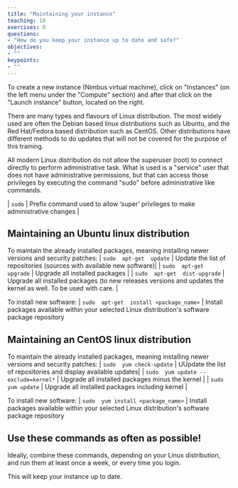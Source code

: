 ```yaml
---
title: "Maintaining your instance"
teaching: 10
exercises: 0
questions:
- "How do you keep your instance up to date and safe?"
objectives:
- ""
keypoints:
- ""
---
```


To create a new instance (Nimbus virtual machine), click on "Instances" (on the left menu under the "Compute" section) and after that click on the "Launch instance" button, located on the right.

There are many types and flavours of Linux distribution. The most widely used are often the Debian based linux distributions such as Ubuntu, and the Red Hat/Fedora based distribution such as CentOS. Other distributions have different methods to do updates that will not be covered for the purpose of this training.

All modern Linux distribution do not allow the superuser (root) to connect directly to perform administrative task. What is used is a "service" user that does not have administrative permissions, but that can access those privileges by executing the command "sudo" before administrative like commands.

| ```sudo``` | Prefix command used to allow ‘super’ privileges to make administrative changes |

## Maintaining an Ubuntu linux distribution
To maintain the already installed packages, meaning installing newer versions and security patches:
| ```sudo  apt-get  update``` | Update the list of repositories (sources with available new software)|
| ```sudo  apt-get  upgrade``` | Upgrade all installed packages |
| ```sudo  apt-get  dist-upgrade``` | Upgrade all installed packages (to new releases versions and updates the kernel as well. To be used with care. |

To install new software:
| ```sudo  apt-get  install <package_name>``` | Install packages available within your selected Linux distribution's software package repository

## Maintaining an CentOS linux distribution
To maintain the already installed packages, meaning installing newer versions and security patches:
| ```sudo  yum check-update``` | UUpdate the list of repositories and display available updates|
| ```sudo  yum update --exclude=kernel*``` | Upgrade all installed packages minus the kernel |
| ```sudo  yum update``` | Upgrade all installed packages including kernel |

To install new software:
| ```sudo  yum install <package_name>``` | Install packages available within your selected Linux distribution's software package repository

## Use these commands as often as possible!
Ideally, combine these commands, depending on your Linux distribution, and run them at least once a week, or every time you login. 

This will keep your instance up to date.
